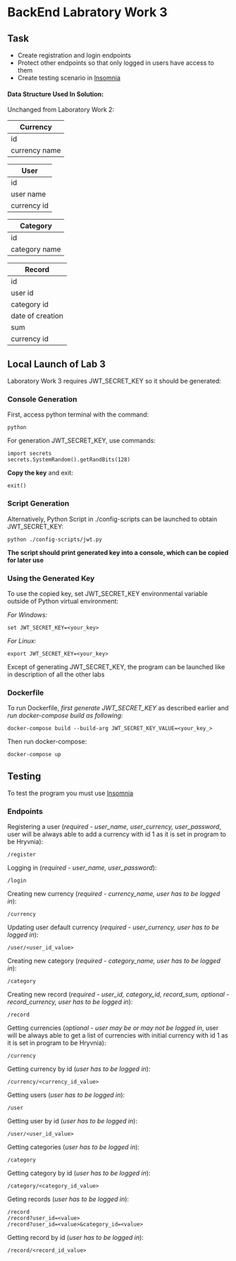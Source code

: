 # BackEnd Labratory Work 3

## Task

- Create registration and login endpoints
- Protect other endpoints so that only logged in users have access to them
- Create testing scenario in [Insomnia](https://insomnia.rest/)

#### Data Structure Used In Solution:

Unchanged from Laboratory Work 2:

| Currency      |
| ------------- |
| id            |
| currency name |

| User        |
| ----------- |
| id          |
| user name   |
| currency id |

| Category      |
| ------------- |
| id            |
| category name |

| Record           |
| ---------------- |
| id               |
| user id          |
| category id      |
| date of creation |
| sum              |
| currency id      |


## Local Launch of Lab 3

Laboratory Work 3 requires JWT_SECRET_KEY so it should be generated:

### Console Generation

First, access python terminal with the command:

    python

For generation JWT_SECRET_KEY, use commands: 

    import secrets
    secrets.SystemRandom().getRandBits(128)

**Copy the key** and exit:

    exit()

### Script Generation

Alternatively, Python Script in ./config-scripts can be launched to obtain JWT_SECRET_KEY:

    python ./config-scripts/jwt.py 

**The script should print generated key into a console, which can be copied for later use**

### Using the Generated Key

To use the copied key, set JWT_SECRET_KEY environmental variable outside of Python virtual environment:

*For Windows:*

    set JWT_SECRET_KEY=<your_key>

*For Linux:*

    export JWT_SECRET_KEY=<your_key>

Except of generating JWT_SECRET_KEY, the program can be launched like in description of all the other labs

### Dockerfile

To run Dockerfile, *first generate JWT_SECRET_KEY* as described earlier and *run docker-compose build as following:*

    docker-compose build --build-arg JWT_SECRET_KEY_VALUE=<your_key_>

Then run docker-compose:

    docker-compose up

## Testing

To test the program you must use [Insomnia](https://insomnia.rest/)

### Endpoints

Registering a user (*required - user_name, user_currency, user_password*, user will be always able to add a currency with id 1 as it is set in program to be Hryvnia):

    /register

Logging in (*required - user_name, user_password*):

    /login

Creating new currency (*required - currency_name, user has to be logged in*):

    /currency

Updating user default currency (*required - user_currency, user has to be logged in*):

    /user/<user_id_value>

Creating new category (*required - category_name, user has to be logged in*):

    /category

Creating new record (*required - user_id, category_id, record_sum, optional - record_currency, user has to be logged in*):

    /record

Getting currencies (*optional - user may be or may not be logged in*, user will be always able to get a list of currencies with initial currency with id 1 as it is set in program to be Hryvnia):

    /currency

Getting currency by id (*user has to be logged in*):

    /currency/<currency_id_value>

Getting users (*user has to be logged in*):

    /user

Getting user by id (*user has to be logged in*):

    /user/<user_id_value>

Getting categories (*user has to be logged in*):

    /category

Getting category by id (*user has to be logged in*):

    /category/<category_id_value>

Geting records (*user has to be logged in*):

    /record
    /record?user_id=<value>
    /record?user_id=<value>&category_id=<value>

Getting record by id (*user has to be logged in*):

    /record/<record_id_value>